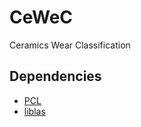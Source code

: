 # CeWeC
Ceramics Wear Classification

## Dependencies

- [PCL](http://www.pointclouds.org/)
- [liblas](https://github.com/libLAS/libLAS)
